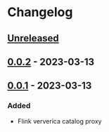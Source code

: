 # Changelog

## [Unreleased]

## [0.0.2] - 2023-03-13

## [0.0.1] - 2023-03-13

### Added

-   Flink ververica catalog proxy

[Unreleased]: https://github.com/getindata/flink-ververica-catalog-proxy/compare/0.0.2...HEAD

[0.0.2]: https://github.com/getindata/flink-ververica-catalog-proxy/compare/0.0.1...0.0.2

[0.0.1]: https://github.com/getindata/flink-ververica-catalog-proxy/compare/d06dfab5fe4c76252e3920617016cad339396808...0.0.1
